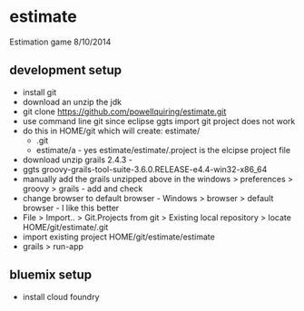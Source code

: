estimate
========

Estimation game 8/10/2014

## development setup
* install git
* download an unzip the jdk
* git clone https://github.com/powellquiring/estimate.git
 * use command line git since eclipse ggts import git project does not work
 * do this in HOME/git which will create: estimate/
   * .git
   * estimate/a - yes estimate/estimate/.project is the elcipse project file
* download unzip grails 2.4.3 - 
* ggts groovy-grails-tool-suite-3.6.0.RELEASE-e4.4-win32-x86_64
 * manually add the grails unzipped above in the windows > preferences > groovy > grails - add and check
 * change browser to default browser - Windows > browser > default browser - I like this better
 * File > Import.. > Git.Projects from git > Existing local repository > locate HOME/git/estimate/.git
  * import existing project HOME/git/estimate/estimate
  * grails > run-app

## bluemix setup
* install cloud foundry

